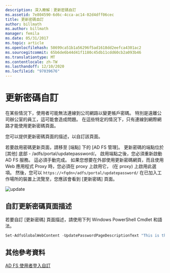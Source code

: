 ```yaml
---
description: 深入瞭解：更新密碼自訂
ms.assetid: 7e804590-6d6c-4cca-ac14-02d4dff06cec
title: 更新密碼自訂
author: billmath
ms.author: billmath
manager: femila
ms.date: 05/31/2017
ms.topic: article
ms.openlocfilehash: 58699ca51b1a56296f5ad1618dd2eefca4301ac2
ms.sourcegitcommit: 65b6de6b44d41f1180c45db11cdd60cb2a093b46
ms.translationtype: MT
ms.contentlocale: zh-TW
ms.lasthandoff: 12/10/2020
ms.locfileid: "97039676"
---
```

# <a name="update-password-customization"></a>更新密碼自訂

在某些情況下，使用者可能無法連線到公司網路以變更帳戶密碼。 特別是遠離公司辦公室的員工，這可能會造成問題。 在這些特定的情況下，只有連線到網際網路才能使用更新密碼頁面。

您可以提供更新密碼頁面的描述，以自訂該頁面。

若要啟用密碼更新頁面，請移至 [端點] 下的 [AD FS 管理]。 更新密碼的端點位於 [其他] 底部 - /adfs/portal/updatepassword/。 啟用端點之後，您必須重新啟動 AD FS 服務。 這必須手動完成。 如果您想要在外部使用更新密碼網頁，而且使用 Web 應用程式 Proxy 時，您必須在 proxy 上啟用它， (在 proxy) 上啟用此選項。 然後，您可以 `https://<fqdn>/adfs/portal/updatepassword/` 在已加入工作場所的裝置上流覽至，您應該會看到 [更新密碼] 頁面。

![update](media/AD-FS-user-sign-in-customization/ADFS_Blue_Custom5.png)

## <a name="customize-the-update-password-page-description"></a>自訂更新密碼頁面描述

若要自訂 [更新密碼] 頁面描述，請使用下列 Windows PowerShell Cmdlet 和語法。

```powershell
Set-AdfsGlobalWebContent -UpdatePasswordPageDescriptionText "This is the Contoso Update Password page."
```

## <a name="additional-references"></a>其他參考資料

[AD FS 使用者登入自訂](AD-FS-user-sign-in-customization.md)
